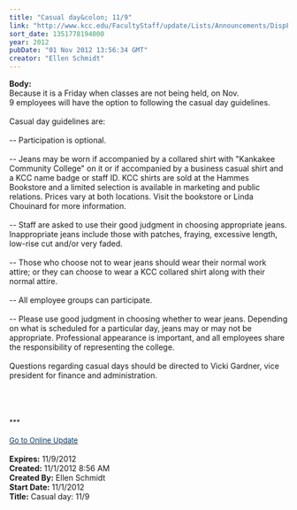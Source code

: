 ```yaml
---
title: "Casual day&colon; 11/9"
link: "http://www.kcc.edu/FacultyStaff/update/Lists/Announcements/DispForm.aspx?ID=879"
sort_date: 1351778194000
year: 2012
pubDate: "01 Nov 2012 13:56:34 GMT"
creator: "Ellen Schmidt"
---
```


<div><b>Body:</b> <div class="ExternalClassE6431FB621A74DC3AAC8F6AD1FF22C37"><div>
<div>Because it is a Friday when classes are not being held, on Nov. 9 employees will have the option to following the casual day guidelines.</div>
<div> </div>
<div>Casual day guidelines are: <br /> <br />-- Participation is optional.</div>
<div><br />-- Jeans may be worn if accompanied by a collared shirt with &quot;Kankakee Community College&quot; on it or if accompanied by a business casual shirt and a KCC name badge or staff ID. KCC shirts are sold at the Hammes Bookstore and a limited selection is available in marketing and public relations. Prices vary at both locations. Visit the bookstore or Linda Chouinard for more information. </div>
<div><br />-- Staff are asked to use their good judgment in choosing appropriate jeans. Inappropriate jeans include those with patches, fraying, excessive length, low-rise cut and/or very faded. </div>
<div><br />-- Those who choose not to wear jeans should wear their normal work attire; or they can choose to wear a KCC collared shirt along with their normal attire. </div>
<div><br />-- All employee groups can participate. </div>
<div><br />-- Please use good judgment in choosing whether to wear jeans. Depending on what is scheduled for a particular day, jeans may or may not be appropriate. Professional appearance is important, and all employees share the responsibility of representing the college. <br /> <br />Questions regarding casual days should be directed to Vicki Gardner, vice president for finance and administration.</div>
<div> </div>
<div> </div>
<div> </div>
<div> </div>
<div>
<div><font size="2">***</font></div>
<div><font size="2"></font> </div>
<div><a href="/FacultyStaff/update/Pages/dailyupdate.aspx"><font color="#003768" size="2">Go to Online Update</font></a></div>
<div><font size="2"></font> </div></div></div></div></div>
<div><b>Expires:</b> 11/9/2012</div>
<div><b>Created:</b> 11/1/2012 8:56 AM</div>
<div><b>Created By:</b> Ellen Schmidt</div>
<div><b>Start Date:</b> 11/1/2012</div>
<div><b>Title:</b> Casual day: 11/9</div>

